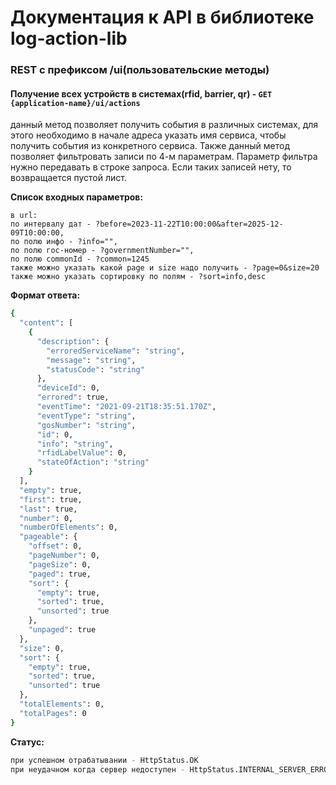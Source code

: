 # Документация к API в библиотеке log-action-lib

### REST c префиксом /ui(пользовательские методы)

#### Получение всех устройств в системах(rfid, barrier, qr) - `GET {application-name}/ui/actions`

данный метод позволяет получить события в различных системах, для этого необходимо в начале адреса указать имя сервиса,
чтобы получить события из конкретного сервиса. Также данный метод позволяет фильтровать записи по 4-м параметрам.
Параметр фильтра нужно передавать в строке запроса. Если таких записей нету, то возвращается пустой лист.

**Список входных параметров:**

```
в url:
по интервалу дат - ?before=2023-11-22T10:00:00&after=2025-12-09T10:00:00,
по полю инфо - ?info="",
по полю гос-номер - ?governmentNumber="",
по полю commonId - ?common=1245
также можно указать какой page и size надо получить - ?page=0&size=20
также можно указать сортировку по полям - ?sort=info,desc
```

**Формат ответа:**

```sh
{
  "content": [
    {
      "description": {
        "erroredServiceName": "string",
        "message": "string",
        "statusCode": "string"
      },
      "deviceId": 0,
      "errored": true,
      "eventTime": "2021-09-21T18:35:51.170Z",
      "eventType": "string",
      "gosNumber": "string",
      "id": 0,
      "info": "string",
      "rfidLabelValue": 0,
      "stateOfAction": "string"
    }
  ],
  "empty": true,
  "first": true,
  "last": true,
  "number": 0,
  "numberOfElements": 0,
  "pageable": {
    "offset": 0,
    "pageNumber": 0,
    "pageSize": 0,
    "paged": true,
    "sort": {
      "empty": true,
      "sorted": true,
      "unsorted": true
    },
    "unpaged": true
  },
  "size": 0,
  "sort": {
    "empty": true,
    "sorted": true,
    "unsorted": true
  },
  "totalElements": 0,
  "totalPages": 0
}
```

**Статус:**

```sh
при успешном отрабатывании - HttpStatus.OK
при неудачном когда сервер недоступен - HttpStatus.INTERNAL_SERVER_ERROR
```